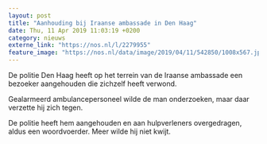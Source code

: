 ```yaml
---
layout: post
title: "Aanhouding bij Iraanse ambassade in Den Haag"
date: Thu, 11 Apr 2019 11:03:19 +0200
category: nieuws
externe_link: "https://nos.nl/l/2279955"
feature_image: "https://nos.nl/data/image/2019/04/11/542850/1008x567.jpg"
---
```


<p>De politie Den Haag heeft op het terrein van de Iraanse ambassade een bezoeker aangehouden die zichzelf heeft verwond.</p>
<p>Gealarmeerd ambulancepersoneel wilde de man onderzoeken, maar daar verzette hij zich tegen.</p>
<p>De politie heeft hem aangehouden en aan hulpverleners overgedragen, aldus een woordvoerder. Meer wilde hij niet kwijt.</p>
